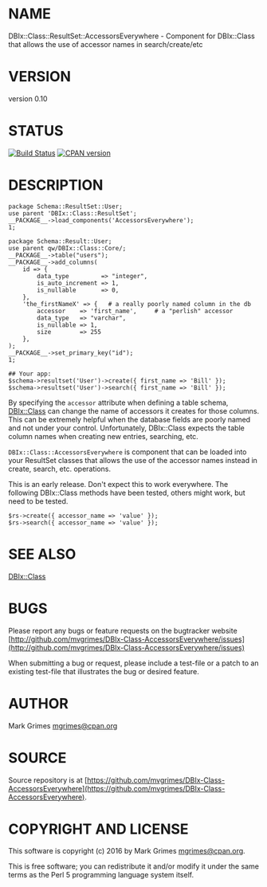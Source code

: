 # NAME

DBIx::Class::ResultSet::AccessorsEverywhere - Component for DBIx::Class that allows the use of accessor names in search/create/etc

# VERSION

version 0.10

# STATUS

<div>
    <a href="https://travis-ci.org/mvgrimes/DBIx-Class-AccessorsEverywhere"><img src="https://travis-ci.org/mvgrimes/DBIx-Class-AccessorsEverywhere.svg?branch=master" alt="Build Status"></a>
    <a href="https://metacpan.org/pod/DBIx::Class::AccessorsEverywhere"><img alt="CPAN version" src="https://badge.fury.io/pl/DBIx-Class-AccessorsEverywhere.svg" /></a>
</div>

# DESCRIPTION

    package Schema::ResultSet::User;
    use parent 'DBIx::Class::ResultSet';
    __PACKAGE__->load_components('AccessorsEverywhere');
    1;

    package Schema::Result::User;
    use parent qw/DBIx::Class::Core/;
    __PACKAGE__->table("users");
    __PACKAGE__->add_columns(
        id => {
            data_type         => "integer",
            is_auto_increment => 1,
            is_nullable       => 0,
        },
        'the_firstNameX' => {   # a really poorly named column in the db
            accessor    => 'first_name',     # a "perlish" accessor
            data_type   => "varchar",
            is_nullable => 1,
            size        => 255
        },
    );
    __PACKAGE__->set_primary_key("id");
    1;

    ## Your app:
    $schema->resultset('User')->create({ first_name => 'Bill' });
    $schema->resultset('User')->search({ first_name => 'Bill' });

By specifying the `accessor` attribute when defining a table schema,
[DBIx::Class](https://metacpan.org/pod/DBIx::Class) can change the name of accessors it creates for those columns.
This can be extremely helpful when the database fields are poorly named and
not under your control. Unfortunately, DBIx::Class expects the table column
names when creating new entries, searching, etc.

`DBIx::Class::AccessorsEverywhere` is component that can be loaded into your
ResultSet classes that allows the use of the accessor names instead in
create, search, etc. operations.

This is an early release. Don't expect this to work everywhere. The following
DBIx::Class methods have been tested, others might work, but need to be tested.

    $rs->create({ accessor_name => 'value' });
    $rs->search({ accessor_name => 'value' });

# SEE ALSO

[DBIx::Class](https://metacpan.org/pod/DBIx::Class)

# BUGS

Please report any bugs or feature requests on the bugtracker website [http://github.com/mvgrimes/DBIx-Class-AccessorsEverywhere/issues](http://github.com/mvgrimes/DBIx-Class-AccessorsEverywhere/issues)

When submitting a bug or request, please include a test-file or a
patch to an existing test-file that illustrates the bug or desired
feature.

# AUTHOR

Mark Grimes <mgrimes@cpan.org>

# SOURCE

Source repository is at [https://github.com/mvgrimes/DBIx-Class-AccessorsEverywhere](https://github.com/mvgrimes/DBIx-Class-AccessorsEverywhere).

# COPYRIGHT AND LICENSE

This software is copyright (c) 2016 by Mark Grimes <mgrimes@cpan.org>.

This is free software; you can redistribute it and/or modify it under
the same terms as the Perl 5 programming language system itself.
